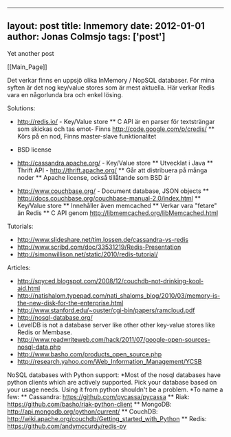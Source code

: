 
---
layout: post
title: Inmemory
date: 2012-01-01
author: Jonas Colmsjo
tags: ['post']
---

Yet another post





[[Main_Page]]


Det verkar finns en uppsjö olika InMemory / NopSQL databaser. För mina syften är det nog key/value stores som är mest aktuella. Här verkar Redis vara en någorlunda bra och enkel lösing.

Solutions:
* http://redis.io/ - Key/Value store
** C API är en parser för textsträngar som skickas och tas emot- Finns http://code.google.com/p/credis/
** Körs på en nod, Finns master-slave funktionalitet
* BSD license

* http://cassandra.apache.org/ - Key/Value store
** Utvecklat i Java
** Thrift API - http://thrift.apache.org/
** Går att distribuera på många noder
** Apache license, också tillåtande som BSD är

* http://www.couchbase.org/ - Document database, JSON objects
** http://docs.couchbase.org/couchbase-manual-2.0/index.html
** Key/Value store
** Innehåller även memcached
** Verkar vara "fetare" än Redis
** C API genom http://libmemcached.org/libMemcached.html



Tutorials:
* http://www.slideshare.net/tim.lossen.de/cassandra-vs-redis
* http://www.scribd.com/doc/33531219/Redis-Presentation
* http://simonwillison.net/static/2010/redis-tutorial/


Articles:
* http://spyced.blogspot.com/2008/12/couchdb-not-drinking-kool-aid.html
* http://natishalom.typepad.com/nati_shaloms_blog/2010/03/memory-is-the-new-disk-for-the-enterprise.html
* http://www.stanford.edu/~ouster/cgi-bin/papers/ramcloud.pdf
* http://nosql-database.org/
* LevelDB is not a database server like other other key-value stores like Redis or Membase.
* http://www.readwriteweb.com/hack/2011/07/google-open-sources-nosql-data.php
* http://www.basho.com/products_open_source.php
* http://research.yahoo.com/Web_Information_Management/YCSB


NoSQL databases with Python support:
*Most of the nosql databases have python clients which are actively supported. Pick your database based on your usage needs. Using it from python shouldn't be a problem.
*To name a few:
** Cassandra: https://github.com/pycassa/pycassa
** Riak: https://github.com/basho/riak-python-client
** MongoDB: http://api.mongodb.org/python/current/
** CouchDB: http://wiki.apache.org/couchdb/Getting_started_with_Python
** Redis: https://github.com/andymccurdy/redis-py
